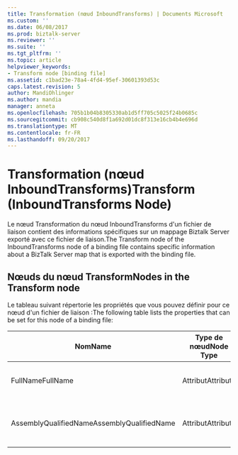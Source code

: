 ```yaml
---
title: Transformation (nœud InboundTransforms) | Documents Microsoft
ms.custom: ''
ms.date: 06/08/2017
ms.prod: biztalk-server
ms.reviewer: ''
ms.suite: ''
ms.tgt_pltfrm: ''
ms.topic: article
helpviewer_keywords:
- Transform node [binding file]
ms.assetid: c1bad23e-78a4-4fd4-95ef-30601393d53c
caps.latest.revision: 5
author: MandiOhlinger
ms.author: mandia
manager: anneta
ms.openlocfilehash: 705b1b04b8305330ab1d5ff705c5025f24b0685c
ms.sourcegitcommit: cb908c540d8f1a692d01dc8f313e16cb4b4e696d
ms.translationtype: MT
ms.contentlocale: fr-FR
ms.lasthandoff: 09/20/2017
---
```

# <a name="transform-inboundtransforms-node"></a><span data-ttu-id="84eaa-102">Transformation (nœud InboundTransforms)</span><span class="sxs-lookup"><span data-stu-id="84eaa-102">Transform (InboundTransforms Node)</span></span>
<span data-ttu-id="84eaa-103">Le nœud Transformation du nœud InboundTransforms d'un fichier de liaison contient des informations spécifiques sur un mappage Biztalk Server exporté avec ce fichier de liaison.</span><span class="sxs-lookup"><span data-stu-id="84eaa-103">The Transform node of the InboundTransforms node of a binding file contains specific information about a BizTalk Server map that is exported with the binding file.</span></span>  
  
## <a name="nodes-in-the-transform-node"></a><span data-ttu-id="84eaa-104">Nœuds du nœud Transform</span><span class="sxs-lookup"><span data-stu-id="84eaa-104">Nodes in the Transform node</span></span>  
 <span data-ttu-id="84eaa-105">Le tableau suivant répertorie les propriétés que vous pouvez définir pour ce nœud d'un fichier de liaison :</span><span class="sxs-lookup"><span data-stu-id="84eaa-105">The following table lists the properties that can be set for this node of a binding file:</span></span>  
  
|<span data-ttu-id="84eaa-106">**Nom**</span><span class="sxs-lookup"><span data-stu-id="84eaa-106">**Name**</span></span>|<span data-ttu-id="84eaa-107">**Type de nœud**</span><span class="sxs-lookup"><span data-stu-id="84eaa-107">**Node Type**</span></span>|<span data-ttu-id="84eaa-108">**Type de données**</span><span class="sxs-lookup"><span data-stu-id="84eaa-108">**Data Type**</span></span>|<span data-ttu-id="84eaa-109">**Description**</span><span class="sxs-lookup"><span data-stu-id="84eaa-109">**Description**</span></span>|<span data-ttu-id="84eaa-110">**Restrictions**</span><span class="sxs-lookup"><span data-stu-id="84eaa-110">**Restrictions**</span></span>|<span data-ttu-id="84eaa-111">**Commentaires**</span><span class="sxs-lookup"><span data-stu-id="84eaa-111">**Comments**</span></span>|  
|--------------|-------------------|-------------------|---------------------|----------------------|------------------|  
|<span data-ttu-id="84eaa-112">FullName</span><span class="sxs-lookup"><span data-stu-id="84eaa-112">FullName</span></span>|<span data-ttu-id="84eaa-113">Attribut</span><span class="sxs-lookup"><span data-stu-id="84eaa-113">Attribute</span></span>|<span data-ttu-id="84eaa-114">xs:string</span><span class="sxs-lookup"><span data-stu-id="84eaa-114">xs:string</span></span>|<span data-ttu-id="84eaa-115">Spécifie le nom complet du mappage.</span><span class="sxs-lookup"><span data-stu-id="84eaa-115">Specifies the full name of the map.</span></span>|<span data-ttu-id="84eaa-116">Facultatif</span><span class="sxs-lookup"><span data-stu-id="84eaa-116">Not required</span></span>|<span data-ttu-id="84eaa-117">Valeur par défaut : vide</span><span class="sxs-lookup"><span data-stu-id="84eaa-117">Default value: empty</span></span>|  
|<span data-ttu-id="84eaa-118">AssemblyQualifiedName</span><span class="sxs-lookup"><span data-stu-id="84eaa-118">AssemblyQualifiedName</span></span>|<span data-ttu-id="84eaa-119">Attribut</span><span class="sxs-lookup"><span data-stu-id="84eaa-119">Attribute</span></span>|<span data-ttu-id="84eaa-120">xs:string</span><span class="sxs-lookup"><span data-stu-id="84eaa-120">xs:string</span></span>|<span data-ttu-id="84eaa-121">Spécifie le nom qualifié d'assembly du mappage.</span><span class="sxs-lookup"><span data-stu-id="84eaa-121">Specifies the assembly qualified name of the map.</span></span>|<span data-ttu-id="84eaa-122">Facultatif</span><span class="sxs-lookup"><span data-stu-id="84eaa-122">Not required</span></span>|<span data-ttu-id="84eaa-123">Valeur par défaut : vide</span><span class="sxs-lookup"><span data-stu-id="84eaa-123">Default value: empty</span></span>|